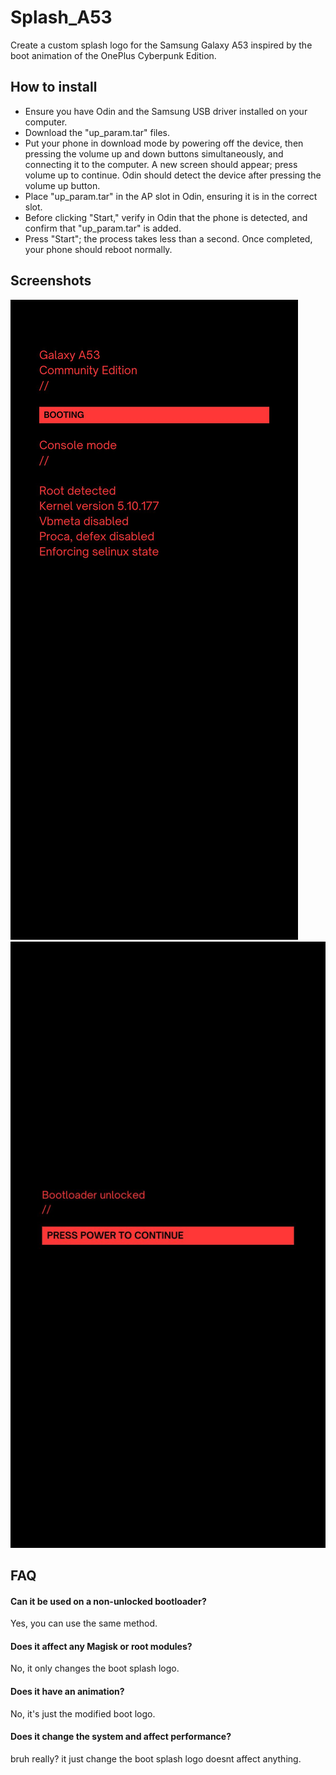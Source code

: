 
# Splash_A53 

Create a custom splash logo for the Samsung Galaxy A53 inspired by the boot animation of the OnePlus Cyberpunk Edition.


## How to install

- Ensure you have Odin and the Samsung USB driver installed on your computer.
- Download the "up_param.tar" files.
- Put your phone in download mode by powering off the device, then pressing the volume up and down buttons simultaneously, and connecting it to the computer. A new screen should appear; press volume up to continue. Odin should detect the device after pressing the volume up button.
- Place "up_param.tar" in the AP slot in Odin, ensuring it is in the correct slot.
- Before clicking "Start," verify in Odin that the phone is detected, and confirm that "up_param.tar" is added.
- Press "Start"; the process takes less than a second.
Once completed, your phone should reboot normally.

## Screenshots

![](source/logo.jpg)
![](source/svb_orange.jpg)


## FAQ

#### Can it be used on a non-unlocked bootloader?

Yes, you can use the same method.

#### Does it affect any Magisk or root modules?

No, it only changes the boot splash logo.

#### Does it have an animation?

No, it's just the modified boot logo.

#### Does it change the system and affect performance?

bruh really? it just change the boot splash logo doesnt affect anything.

